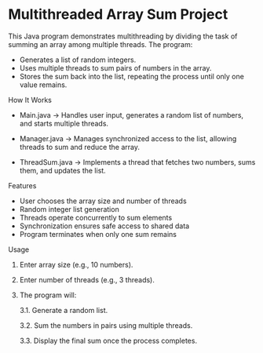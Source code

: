 # Multithreaded Array Sum Project

This Java program demonstrates multithreading by dividing the task of summing an array among multiple threads. The program:
- Generates a list of random integers.
- Uses multiple threads to sum pairs of numbers in the array.
- Stores the sum back into the list, repeating the process until only one value remains.

How It Works

* Main.java → Handles user input, generates a random list of numbers, and starts multiple threads.

* Manager.java → Manages synchronized access to the list, allowing threads to sum and reduce the array.

* ThreadSum.java → Implements a thread that fetches two numbers, sums them, and updates the list.

Features
- User chooses the array size and number of threads
- Random integer list generation
- Threads operate concurrently to sum elements
- Synchronization ensures safe access to shared data
- Program terminates when only one sum remains

Usage
1. Enter array size (e.g., 10 numbers).
2. Enter number of threads (e.g., 3 threads).
3. The program will:

   3.1. Generate a random list.

   3.2. Sum the numbers in pairs using multiple threads.

   3.3. Display the final sum once the process completes.
